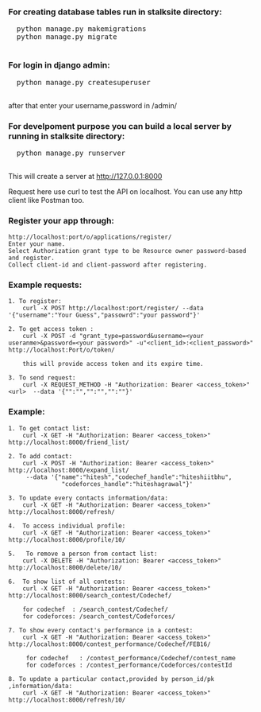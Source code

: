 ### For creating database tables run in stalksite directory:
  <pre>
  python manage.py makemigrations
  python manage.py migrate
  </pre>
### For login in django admin:
  <pre>
  python manage.py createsuperuser
  </pre>
  after that enter your username,password in /admin/
### For develpoment purpose you can build a local server by running in stalksite directory:
  <pre>
  python manage.py runserver
  </pre>

  This will create a server at http://127.0.0.1:8000

Request here use curl to test the API on localhost. You can use any http client like Postman too.

### Register your app through:
    http://localhost:port/o/applications/register/
    Enter your name.
    Select Authorization grant type to be Resource owner password-based and register.
    Collect client-id and client-password after registering.

### Example requests:

    1. To register:
        curl -X POST http://localhost:port/register/ --data '{"username":"Your Guess","passowrd":"your password"}'
        
    2. To get access token :
        curl -X POST -d "grant_type=password&username=<your useranme>&password=<your password>" -u"<client_id>:<client_password>" http://localhost:Port/o/token/

        this will provide access token and its expire time.

    3. To send request:
        curl -X REQUEST_METHOD -H "Authorization: Bearer <access_token>" <url>  --data '{"":"","":"","":""}'
        
### Example:
   
    1. To get contact list:
        curl -X GET -H "Authorization: Bearer <access_token>" http://localhost:8000/friend_list/ 
      
    2. To add contact:
        curl -X POST -H "Authorization: Bearer <access_token>" http://localhost:8000/expand_list/  
         --data '{"name":"hitesh","codechef_handle":"hiteshiitbhu",
                   "codeforces_handle":"hiteshagrawal"}'
          
    3. To update every contacts information/data:
        curl -X GET -H "Authorization: Bearer <access_token>" http://localhost:8000/refresh/
        
    4.  To access individual profile:
        curl -X GET -H "Authorization: Bearer <access_token>" http://localhost:8000/profile/10/
        
    5.   To remove a person from contact list:
        curl -X DELETE -H "Authorization: Bearer <access_token>" http://localhost:8000/delete/10/
  
    6.  To show list of all contests:
        curl -X GET -H "Authorization: Bearer <access_token>" http://localhost:8000/search_contest/Codechef/

        for codechef  : /search_contest/Codechef/
        for codeforces: /search_contest/Codeforces/

    7. To show every contact's performance in a contest:
        curl -X GET -H "Authorization: Bearer <access_token>" http://localhost:8000/contest_performance/Codechef/FEB16/

         for codechef   : /contest_performance/Codechef/contest_name
         for codeforces : /contest_performance/Codeforces/contestId
 
    8. To update a particular contact,provided by person_id/pk ,information/data:
        curl -X GET -H "Authorization: Bearer <access_token>" http://localhost:8000/refresh/10/
